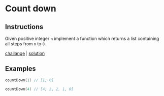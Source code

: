 # Count down

## Instructions

Given positive integer `n` implement a function which returns a list containing all steps from `n` to `0`.

[challange](challange.kt) | [solution](solution.kt)

## Examples

```kotlin
countDown(1) // [1, 0]

countDown(4) // [4, 3, 2, 1, 0]
```
